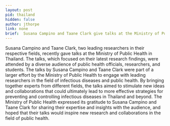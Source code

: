 ```yaml
---
layout: post
pid: thailand
hidden: false
author: jthorpe
link: none
brief:  Susana Campino and Taane Clark give talks at the Ministry of Public Health, Thailand
---
```


Susana Campino and Taane Clark, two leading researchers in their respective fields, recently gave talks at the Ministry of Public Health in Thailand. The talks, which focused on their latest research findings, were attended by a diverse audience of public health officials, researchers, and students. The talks by Susana Campino and Taane Clark were part of a larger effort by the Ministry of Public Health to engage with leading researchers in the field of infectious diseases and public health. By bringing together experts from different fields, the talks aimed to stimulate new ideas and collaborations that could ultimately lead to more effective strategies for preventing and controlling infectious diseases in Thailand and beyond. The Ministry of Public Health expressed its gratitude to Susana Campino and Taane Clark for sharing their expertise and insights with the audience, and hoped that their talks would inspire new research and collaborations in the field of public health.